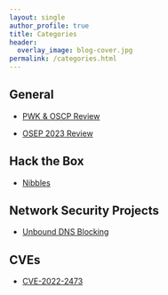 ```yaml
---
layout: single
author_profile: true
title: Categories
header:
  overlay_image: blog-cover.jpg
permalink: /categories.html
---
```



<h2>General</h2>
<ul>
<li><a href="https://steffinstanly.github.io/PWK-and-OSCP-Review/">PWK & OSCP Review</a></li>
</ul>
<ul>
<li><a href="https://steffinstanly.github.io/OSEP-2023-Review/">OSEP 2023 Review</a></li>
</ul>

<h2>Hack the Box</h2>
<ul>
<li><a href="https://steffinstanly.github.io/Hack-the-Box-Nibbles/">Nibbles</a></li>
</ul>

<h2>Network Security Projects</h2>
<ul>
<li><a href="https://steffinstanly.github.io/Unbound-DNS-Blocking/">Unbound DNS Blocking</a></li>
</ul>

<h2>CVEs</h2>
<ul>
<li><a href="https://steffinstanly.github.io/CVE-2022-2473-WP-UserOnline/">CVE-2022-2473</a></li>
</ul>


